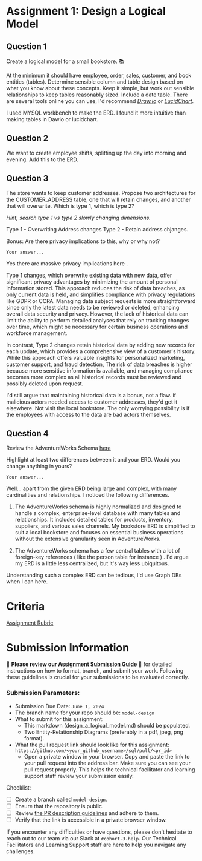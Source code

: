 # Assignment 1: Design a Logical Model

## Question 1
Create a logical model for a small bookstore. 📚

At the minimum it should have employee, order, sales, customer, and book entities (tables). Determine sensible column and table design based on what you know about these concepts. Keep it simple, but work out sensible relationships to keep tables reasonably sized. Include a date table. There are several tools online you can use, I'd recommend [_Draw.io_](https://www.drawio.com/) or [_LucidChart_](https://www.lucidchart.com/pages/).

I used MYSQL workbench to make the ERD. I found it more intuitive than making tables in Dawio or lucidchart.




## Question 2
We want to create employee shifts, splitting up the day into morning and evening. Add this to the ERD.

## Question 3
The store wants to keep customer addresses. Propose two architectures for the CUSTOMER_ADDRESS table, one that will retain changes, and another that will overwrite. Which is type 1, which is type 2?

_Hint, search type 1 vs type 2 slowly changing dimensions._


Type 1 - Overwriting Address changes
Type 2 - Retain address chjanges.

Bonus: Are there privacy implications to this, why or why not?
```
Your answer...
```
Yes there are massive privacy implications here . 

Type 1 changes, which overwrite existing data with new data, offer significant privacy advantages by minimizing the amount of personal information stored. 
This approach reduces the risk of data breaches, as only current data is held, and simplifies compliance with privacy regulations like GDPR or CCPA. 
Managing data subject requests is more straightforward since only the latest data needs to be reviewed or deleted, enhancing overall data security and privacy. 
However, the lack of historical data can limit the ability to perform detailed analyses that rely on tracking changes over time, which might be necessary for certain business operations and workforce management.

In contrast, Type 2 changes retain historical data by adding new records for each update, which provides a comprehensive view of a customer's history. While this approach offers valuable insights for personalized marketing,
customer support, and fraud detection, The risk of data breaches is higher because more sensitive information is available, and managing compliance 
becomes more complex as all historical records must be reviewed and possibly deleted upon request.

I'd still argue that maintaining historical data is a bonus, not a flaw. if malicious actors needed access to customer addresses, they'd get it elsewhere. Not visit the local bookstore. The only worrying possibility is if the employees with 
access to the data are bad actors themselves.


## Question 4
Review the AdventureWorks Schema [here](https://i.stack.imgur.com/LMu4W.gif)

Highlight at least two differences between it and your ERD. Would you change anything in yours?
```
Your answer...
```
Well... apart from the given ERD being large and complex, with many cardinalities and relationships. I noticed the following differences.

1. The AdventureWorks schema is highly normalized and designed to handle a complex, enterprise-level database with many tables and relationships. It includes detailed tables for products, inventory, suppliers, and various sales channels. 
My bookstore ERD is simplified to suit a local bookstore and focuses on essential business operations without the extensive granularity seen in AdventureWorks.

2. The AdventureWorks schema has a few central tables with a lot of foreign-key references ( like the person table for instance ) . I'd argue my ERD is a little less centralized, but it's way less ubiquitous.

Understanding such a complex ERD can be tedious, I'd use Graph DBs when I can here.






# Criteria

[Assignment Rubric](./assignment_rubric.md)	

# Submission Information

🚨 **Please review our [Assignment Submission Guide](https://github.com/UofT-DSI/onboarding/blob/main/onboarding_documents/submissions.md)** 🚨 for detailed instructions on how to format, branch, and submit your work. Following these guidelines is crucial for your submissions to be evaluated correctly.

### Submission Parameters:
* Submission Due Date: `June 1, 2024`
* The branch name for your repo should be: `model-design`
* What to submit for this assignment:
    * This markdown (design_a_logical_model.md) should be populated.
    * Two Entity-Relationship Diagrams (preferably in a pdf, jpeg, png format).
* What the pull request link should look like for this assignment: `https://github.com/<your_github_username>/sql/pull/<pr_id>`
    * Open a private window in your browser. Copy and paste the link to your pull request into the address bar. Make sure you can see your pull request properly. This helps the technical facilitator and learning support staff review your submission easily.

Checklist:
- [ ] Create a branch called `model-design`.
- [ ] Ensure that the repository is public.
- [ ] Review [the PR description guidelines](https://github.com/UofT-DSI/onboarding/blob/main/onboarding_documents/submissions.md#guidelines-for-pull-request-descriptions) and adhere to them.
- [ ] Verify that the link is accessible in a private browser window.

If you encounter any difficulties or have questions, please don't hesitate to reach out to our team via our Slack at `#cohort-3-help`. Our Technical Facilitators and Learning Support staff are here to help you navigate any challenges.
